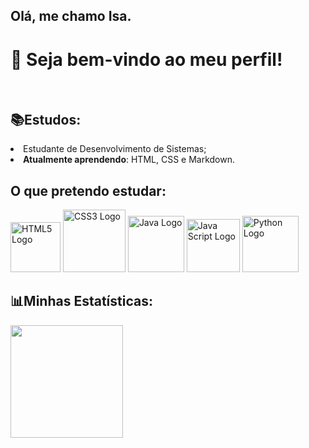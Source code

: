 
## Olá, me chamo Isa.
# 👋 Seja bem-vindo ao meu perfil! 
<br/>


## 📚Estudos:
  <li>Estudante de Desenvolvimento de Sistemas;
  <li><b>Atualmente aprendendo</b>: HTML, CSS e Markdown.

## O que pretendo estudar: 
<img src="https://cdn.jsdelivr.net/gh/devicons/devicon/icons/html5/html5-original.svg" width=80p alt="HTML5 Logo"/>
<img src="https://cdn.jsdelivr.net/gh/devicons/devicon/icons/css3/css3-original-wordmark.svg" width=100p alt="CSS3 Logo"/>
<img src="https://cdn.jsdelivr.net/gh/devicons/devicon/icons/java/java-original.svg" width=90p alt="Java Logo"/>
<img src="https://cdn.jsdelivr.net/gh/devicons/devicon/icons/javascript/javascript-original.svg" width=85p alt="Java Script Logo"/>
<img src="https://cdn.jsdelivr.net/gh/devicons/devicon/icons/python/python-original.svg" width=90p alt="Python Logo"/>
<br/>


## 📊Minhas Estatísticas: 
<div>
<a href="https://github.com/tannieDEV">
<img height="180em" src="https://github-readme-stats.vercel.app/api?username=tannieDEV&show_icons=true&theme=dracula&include_all_commits=true&count_private=true"/>
</div>
